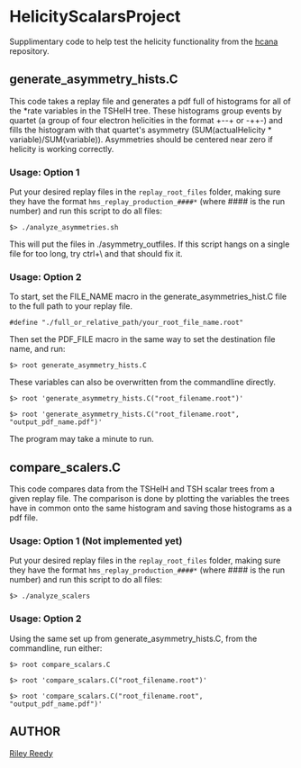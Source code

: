 # HelicityScalarsProject

Supplimentary code to help test the helicity functionality from the [hcana](https://github.com/mint42/hcana) repository.

## generate_asymmetry_hists.C
This code takes a replay file and generates a pdf full of histograms for all of the *rate variables in the TSHelH tree. These histograms group events by quartet (a group of four electron helicities in the format +--+ or -++-) and fills the histogram with that quartet's asymmetry (SUM(actualHelicity * variable)/SUM(variable)). Asymmetries should be centered near zero if helicity is working correctly.

### Usage: Option 1
Put your desired replay files in the ```replay_root_files``` folder, making sure they have the format ```hms_replay_production_####*``` (where #### is the run number) and run this script to do all files:

```$> ./analyze_asymmetries.sh```

This will put the files in ./asymmetry_outfiles. If this script hangs on a single file for too long, try ctrl+\ and that should fix it.

### Usage: Option 2

To start, set the FILE_NAME macro in the generate_asymmetries_hist.C file to the full path to your replay file.

```#define "./full_or_relative_path/your_root_file_name.root"```

Then set the PDF_FILE macro in the same way to set the destination file name, and run:

```$> root generate_asymmetry_hists.C```

These variables can also be overwritten from the commandline directly.

```$> root 'generate_asymmetry_hists.C("root_filename.root")'```

```$> root 'generate_asymmetry_hists.C("root_filename.root", "output_pdf_name.pdf")'```

The program may take a minute to run.

## compare_scalers.C
This code compares data from the TSHelH and TSH scalar trees from a given replay file. The comparison is done by plotting the variables the trees have in common onto the same histogram and saving those histograms as a pdf file.

### Usage: Option 1 (Not implemented yet)
Put your desired replay files in the ```replay_root_files``` folder, making sure they have the format ```hms_replay_production_####*``` (where #### is the run number) and run this script to do all files:

```$> ./analyze_scalers```

### Usage: Option 2

Using the same set up from generate_asymmetry_hists.C, from the commandline, run either:

```$> root compare_scalars.C```

```$> root 'compare_scalars.C("root_filename.root")'```

```$> root 'compare_scalars.C("root_filename.root", "output_pdf_name.pdf")'```

## AUTHOR

[Riley Reedy](https://github.com/mint42)
